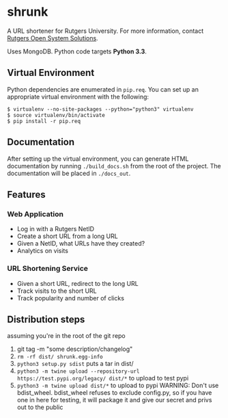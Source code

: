 shrunk
======
A URL shortener for Rutgers University. For more information, contact [Rutgers
Open System Solutions](http://oss.rutgers.edu).

Uses MongoDB. Python code targets **Python 3.3**.

Virtual Environment
-------------------
Python dependencies are enumerated in `pip.req`. You can set up an appropriate
virtual environment with the following:

    $ virtualenv --no-site-packages --python="python3" virtualenv
    $ source virtualenv/bin/activate
    $ pip install -r pip.req

Documentation
-------------
After setting up the virtual environment, you can generate HTML documentation
by running `./build_docs.sh` from the root of the project. The documentation will
be placed in `./docs_out`.

Features
--------
### Web Application
- Log in with a Rutgers NetID
- Create a short URL from a long URL
- Given a NetID, what URLs have they created?
- Analytics on visits

### URL Shortening Service
- Given a short URL, redirect to the long URL
- Track visits to the short URL
- Track popularity and number of clicks

Distribution steps
--------
assuming you're in the root of the git repo
1. git tag <your version> -m "some description/changelog"
2. `rm -rf dist/ shrunk.egg-info`
3. `python3 setup.py sdist` puts a tar in dist/
4. `python3 -m twine upload --repository-url https://test.pypi.org/legacy/ dist/*` to upload to test pypi
5. `python3 -m twine upload dist/*` to upload to pypi
WARNING: Don't use bdist_wheel. bdist_wheel refuses to exclude config.py,
so if you have one in here for testing, it will package it and give our secret
and privs out to the public